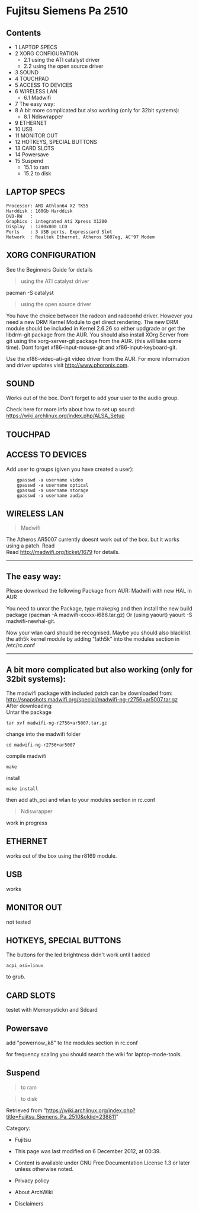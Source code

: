 Fujitsu Siemens Pa 2510
=======================

Contents
--------

-   1 LAPTOP SPECS
-   2 XORG CONFIGURATION
    -   2.1 using the ATI catalyst driver
    -   2.2 using the open source driver
-   3 SOUND
-   4 TOUCHPAD
-   5 ACCESS TO DEVICES
-   6 WIRELESS LAN
    -   6.1 Madwifi
-   7 The easy way:
-   8 A bit more complicated but also working (only for 32bit systems):
    -   8.1 Ndiswrapper
-   9 ETHERNET
-   10 USB
-   11 MONITOR OUT
-   12 HOTKEYS, SPECIAL BUTTONS
-   13 CARD SLOTS
-   14 Powersave
-   15 Suspend
    -   15.1 to ram
    -   15.2 to disk

LAPTOP SPECS
------------

    Processor: AMD Athlon64 X2 TK55 
    Harddisk : 160Gb Harddisk
    DVD-RW   : 
    Graphics : integrated Ati Xpress X1200
    Display  : 1280x800 LCD
    Ports    : 3 USB ports, Expresscard Slot
    Network  : Realtek Ethernet, Atheros 5007eg, AC'97 Modem

XORG CONFIGURATION
------------------

See the Beginners Guide for details

> using the ATI catalyst driver

pacman -S catalyst

> using the open source driver

You have the choice between the radeon and radeonhd driver. However you
need a new DRM Kernel Module to get direct rendering. The new DRM module
should be included in Kernel 2.6.26 so either updgrade or get the
libdrm-git package from the AUR. You should also install XOrg Server
from git using the xorg-server-git package from the AUR. (this will take
some time). Dont forget xf86-input-mouse-git and
xf86-input-keyboard-git.

Use the xf86-video-ati-git video driver from the AUR. For more
information and driver updates visit http://www.phoronix.com.

SOUND
-----

Works out of the box. Don't forget to add your user to the audio group.

Check here for more info about how to set up sound:
https://wiki.archlinux.org/index.php/ALSA_Setup

TOUCHPAD
--------

ACCESS TO DEVICES
-----------------

Add user to groups (given you have created a user):

        gpasswd -a username video
        gpasswd -a username optical
        gpasswd -a username storage
        gpasswd -a username audio

WIRELESS LAN
------------

> Madwifi

The Atheros AR5007 currently doesnt work out of the box. but it works
using a patch. Read   
 Read http://madwifi.org/ticket/1679 for details.   

* * * * *

The easy way:
-------------

Please download the following Package from AUR: Madwifi with new HAL in
AUR

You need to unrar the Package, type makepkg and then install the new
build package (pacman -A madwifi-xxxxx-i686.tar.gz) Or (using yaourt)
yaourt -S madwifi-newhal-git.

Now your wlan card should be recognised. Maybe you should also blacklist
the ath5k kernel module by adding "!ath5k" into the modules section in
/etc/rc.conf

* * * * *

A bit more complicated but also working (only for 32bit systems):
-----------------------------------------------------------------

The madwifi package with included patch can be downloaded from:
http://snapshots.madwifi.org/special/madwifi-ng-r2756+ar5007.tar.gz  
 After downloading:  
 Untar the package

    tar xvf madwifi-ng-r2756+ar5007.tar.gz

change into the madwifi folder

    cd madwifi-ng-r2756+ar5007

compile madwifi

    make

install

    make install

then add ath_pci and wlan to your modules section in rc.conf

> Ndiswrapper

work in progress

  

ETHERNET
--------

works out of the box using the r8169 module.

USB
---

works

MONITOR OUT
-----------

not tested

HOTKEYS, SPECIAL BUTTONS
------------------------

The buttons for the led brightness didn't work until I added

    acpi_osi=linux

to grub.

CARD SLOTS
----------

testet with Memorystickn and Sdcard

Powersave
---------

add "powernow_k8" to the modules section in rc.conf

for frequency scaling you should search the wiki for laptop-mode-tools.

Suspend
-------

> to ram

> to disk

Retrieved from
"https://wiki.archlinux.org/index.php?title=Fujitsu_Siemens_Pa_2510&oldid=238811"

Category:

-   Fujitsu

-   This page was last modified on 6 December 2012, at 00:39.
-   Content is available under GNU Free Documentation License 1.3 or
    later unless otherwise noted.
-   Privacy policy
-   About ArchWiki
-   Disclaimers
